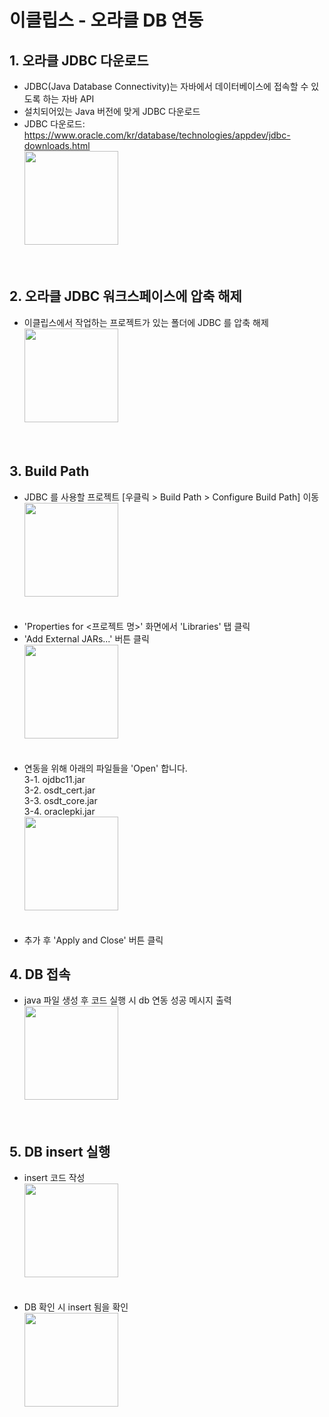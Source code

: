 # 이클립스 - 오라클 DB 연동
## 1. 오라클 JDBC 다운로드
  - JDBC(Java Database Connectivity)는 자바에서 데이터베이스에 접속할 수 있도록 하는 자바 API
  - 설치되어있는 Java 버전에 맞게 JDBC 다운로드
  - JDBC 다운로드: https://www.oracle.com/kr/database/technologies/appdev/jdbc-downloads.html<br>
    <image src="doc/appium-logo-sauce-white.png" style="width: 150px;"><br><br><br>  
## 2. 오라클 JDBC 워크스페이스에 압축 해제
  - 이클립스에서 작업하는 프로젝트가 있는 폴더에 JDBC 를 압축 해제<br>
    <image src="doc/appium-logo-sauce-white.png" style="width: 150px;"><br><br><br>

## 3. Build Path
  - JDBC 를 사용할 프로젝트 [우클릭 > Build Path > Configure Build Path] 이동<br>
    <image src="doc/appium-logo-sauce-white.png" style="width: 150px;"><br><br><br>
  - 'Properties for <프로젝트 명>' 화면에서 'Libraries' 탭 클릭
  - 'Add External JARs...' 버튼 클릭<br>
    <image src="doc/appium-logo-sauce-white.png" style="width: 150px;"><br><br><br>
  - 연동을 위해 아래의 파일들을 'Open' 합니다.<br>
  3-1. ojdbc11.jar<br>
  3-2. osdt_cert.jar<br>
  3-3. osdt_core.jar<br>
  3-4. oraclepki.jar<br>
    <image src="doc/appium-logo-sauce-white.png" style="width: 150px;"><br><br><br>
  - 추가 후 'Apply and Close' 버튼 클릭

 ## 4. DB 접속
 - java 파일 생성 후 코드 실행 시 db 연동 성공 메시지 출력<br>
    <image src="doc/appium-logo-sauce-white.png" style="width: 150px;"><br><br><br>

      
 ## 5. DB insert 실행
 - insert 코드 작성<br>
    <image src="doc/appium-logo-sauce-white.png" style="width: 150px;"><br><br><br>
 - DB 확인 시 insert 됨을 확인<br>
    <image src="doc/appium-logo-sauce-white.png" style="width: 150px;"><br><br><br>
